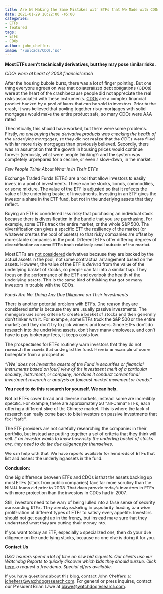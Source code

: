 ```yaml
---
title: Are We Making the Same Mistakes with ETFs that We Made with CDOs?
date: 2021-01-29 10:22:00 -05:00
categories:
- ETFs
- featured
tags:
- ETFs
- CDOs
author: john_cheffers
image: "/uploads/CDOs.jpg"
---
```


**Most ETFs aren’t technically derivatives, but they may pose similar risks.**

*CDOs were at heart of 2008 financial crash*

After the housing bubble burst, there was a lot of finger pointing. But one thing everyone agreed on was that collateralized debt obligations (CDOs) were at the heart of the crash because people did not appreciate the real risks associated with these instruments. [CDOs](https://www.investopedia.com/terms/c/cdo.asp#:\~:text=A%20collateralized%20debt%20obligation%20(CDO)%20is%20a%20complex%20structured%20finance,derived%20from%20another%20underlying%20asset.) are a complex financial product backed by a pool of loans that can be sold to investors. Prior to the crash, it was believed that pooling together risky mortgages with solid mortgages would make the entire product safe, so many CDOs were AAA rated.

Theoretically, this should have worked, but there were some problems. Firstly, *no one buying these derivative products was checking the health of the underlying mortgages*, so they did not realize that the CDOs were filled with far more risky mortgages than previously believed. Secondly, there was an assumption that the growth in housing prices would continue forever (seriously, what were people thinking?) and the system was completely unprepared for a decline, or even a slow-down, in the market.

*Few People Think About What is In Their ETFs*

Exchange Traded Funds (ETFs) are a tool that allow investors to easily invest in a pool of investments. These can be stocks, bonds, commodities, or some mixture. The value of the ETF is adjusted so that it reflects the value of the underlying basket of investments. Investing in an ETF gives the investor a share in the ETF fund, but not in the underlying assets that they reflect.

Buying an ETF is considered less risky that purchasing an individual stock because there is diversification in the bundle that you are purchasing. For example, some ETFs track the entire market, or the whole S&P 500. The diversification can gives a specific ETF the resiliency of the market (or whatever creates the pool of assets) so that risky companies are offset by more stable companies in the pool. Different ETFs offer differing degrees of diversification as some ETFs track relatively small subsets of the market.

Most ETFs are [not considered](https://www.investopedia.com/ask/answers/102815/are-etfs-considered-derivatives.asp#:\~:text=The%20short%20answer%20is%20that,not%20considered%20to%20be%20derivatives.&text=Generally%20speaking%2C%20ETFs%20are%20not,leveraged%20ETFs%20and%20inverse%20ETFs.) derivatives because they are backed by the actual assets in the pool, not some contractual arrangement based on the assets. However, the value of the ETF is *derived* from the value of the underlying basket of stocks, so people can fall into a similar trap. They focus on the performance of the ETF and overlook the health of the underlying assets. This is the same kind of thinking that got so many investors in trouble with the CDOs.

*Funds Are Not Doing Any Due Diligence on Their Investments*

There is another potential problem with ETFs. One reason they are considered safer is because they are usually passive investments. The managers use some criteria to create a basket of stocks and then generally don’t tinker with it. For example, some ETFs track the S&P 500 or the entire market; and they don’t try to pick winners and losers. Since ETFs don’t do research into the underlying assets, don’t have many employees, and don’t have to pay brokerage fees, it keeps costs low.

The prospectuses for ETFs routinely warn investors that they do not research the assets that undergird the fund. Here is an example of some boilerplate from a prospectus:

*“\[We\] does not invest the assets of the Fund in securities or financial instruments based on \[our\] view of the investment merit of a particular security, instrument, or company, nor does it conduct conventional investment research or analysis or forecast market movement or trends.”*

**You need to do this research for yourself. We can help.**

Not all ETFs cover broad and diverse markets, instead, some are incredibly specific. For example, there are approximately 50 “all-China” ETFs, each offering a different slice of the Chinese market. This is where the lack of research can really come back to bite investors on passive investments that feel “safe”.

The ETF providers are not carefully researching the companies in their portfolio, but instead are putting together a set of criteria that they think will sell. *If an investor wants to know how risky the underling basket of stocks are, they need to do the due diligence for themselves*.

We can help with that. We have reports available for hundreds of ETFs that list and assess the underlying assets in the fund.

**Conclusion:**

One big difference between ETFs and CDOs is that the assets backing up most ETFs (stock from public companies) face far more scrutiny than the NINJA loans did prior to 2008. That does provide today’s investors in ETFs with more protection than the investors in CDOs had in 2007.

Still, investors need to be wary of being lulled into a false sense of security surrounding ETFs. They are skyrocketing in popularity, leading to a wide proliferation of different types of ETFs to satisfy every appetite. Investors should not get caught up in the frenzy, but instead make sure that they understand what they are putting their money into.

If you want to buy an ETF, especially a specialized one, then do your due diligence on the underlying stocks, because no one else is doing it for you.

**Contact Us**

*D&O insurers spend a lot of time on new bid requests. Our clients use our Watchdog Reports to quickly discover which bids they should pursue. Click [here ](http://ec2-52-26-194-35.us-west-2.compute.amazonaws.com/x/d?c=10148055&l=8f486791-a4a8-4367-af11-bf1f39ebc6c7&r=dc393d8e-9c53-4da8-a628-9317a0b2abeb) to request a free demo. Special offers available.*

If you have questions about this blog, contact John Cheffers at jcheffers@watchdogresearch.com. For general or press inquires, contact our President Brian Lawe at blawe@watchdogresearch.com.